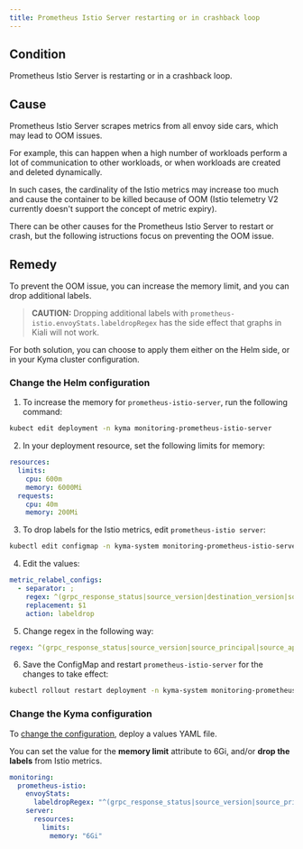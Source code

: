 ```yaml
---
title: Prometheus Istio Server restarting or in crashback loop
---
```


## Condition

Prometheus Istio Server is restarting or in a crashback loop.

## Cause

Prometheus Istio Server scrapes metrics from all envoy side cars, which may lead to OOM issues.

For example, this can happen when a high number of workloads perform a lot of communication to other workloads, or when workloads are created and deleted dynamically.

In such cases, the cardinality of the Istio metrics may increase too much and cause the container to be killed because of OOM (Istio telemetry V2 currently doesn't support the concept of metric expiry).

There can be other causes for the Prometheus Istio Server to restart or crash, but the following istructions focus on preventing the OOM issue.

## Remedy

To prevent the OOM issue, you can increase the memory limit, and you can drop additional labels.

> **CAUTION:** Dropping additional labels with `prometheus-istio.envoyStats.labeldropRegex` has the side effect that graphs in Kiali will not work.

For both solution, you can choose to apply them either on the Helm side, or in your Kyma cluster configuration.

### Change the Helm configuration

1. To increase the memory for `prometheus-istio-server`, run the following command:

  ```bash
  kubect edit deployment -n kyma monitoring-prometheus-istio-server
  ```

2. In your deployment resource, set the following limits for memory:

  ```yaml
  resources:
    limits:
      cpu: 600m
      memory: 6000Mi
    requests:
      cpu: 40m
      memory: 200Mi
  ```

3. To drop labels for the Istio metrics, edit `prometheus-istio server`:

  ```bash
  kubectl edit configmap -n kyma-system monitoring-prometheus-istio-server
  ```

4. Edit the values:

  ```yaml
  metric_relabel_configs:
    - separator: ;
      regex: ^(grpc_response_status|source_version|destination_version|source_app|destination_app)$
      replacement: $1
      action: labeldrop
  ```

5. Change regex in the following way:

  ```yaml
  regex: ^(grpc_response_status|source_version|source_principal|source_app|response_flags|request_protocol|destination_version|destination_principal|destination_app|destination_canonical_service|destination_canonical_revision|source_canonical_revision|source_canonical_service)$
  ```

6. Save the ConfigMap and restart `prometheus-istio-server` for the changes to take effect:

  ```bash
  kubectl rollout restart deployment -n kyma-system monitoring-prometheus-istio-server
  ```

### Change the Kyma configuration

To [change the configuration](../../.../04-operation-guides/operations/03-change-kyma-config-values.md), deploy a values YAML file.

You can set the value for the **memory limit** attribute to 6Gi, and/or **drop the labels** from Istio metrics.

```yaml
monitoring:
  prometheus-istio:
    envoyStats:
      labeldropRegex: "^(grpc_response_status|source_version|source_principal|source_app|response_flags|request_protocol|destination_version|destination_principal|destination_app|destination_canonical_service|destination_canonical_revision|source_canonical_revision|source_canonical_service)$"
    server:
      resources:
        limits:
          memory: "6Gi"
```
